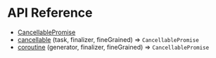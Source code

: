 # API Reference

  * [CancellablePromise](reference/cancellable.md)
  * [cancellable](reference/cancellable.md) (task, finalizer, fineGrained) ⇒ <code>CancellablePromise</code>
  * [coroutine](#coroutine) (generator, finalizer, fineGrained) ⇒ <code>CancellablePromise</code>
